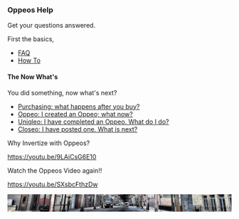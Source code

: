 ### Oppeos Help

Get your questions answered.

First the basics,

- [FAQ](/help/faq.md)
- [How To](/help/howto.md)

#### The Now What's

You did something, now what's next?

- [Purchasing: what happens after you buy?](/help/now-what/purchase.md)
- [Oppeo: I created an Oppeo; what now?](/help/now-what/oppeo.md)
- [Uniqleo: I have completed an Oppeo. What do I do?](/help/now-what/uniqleo.md)
- [Closeo: I have posted one. What is next?](/help/now-what/closeo.md)

Why Invertize with Oppeos?

https://youtu.be/9LAiCsG6E10

Watch the Oppeos Video again!!

https://youtu.be/SXsbcFthzDw

![](/help/small-banner.jpg)
